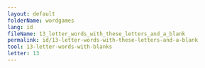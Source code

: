 ```yaml
---
layout: default
folderName: wordgames
lang: id
fileName: 13_letter_words_with_these_letters_and_a_blank
permalink: id/13-letter-words-with-these-letters-and-a-blank
tool: 13-letter-words-with-blanks
letter: 13
---
```

